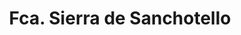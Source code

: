 ---
title: "Fca. Sierra de Sanchotello"
url: /sanchotello/fca-sierra-de-sanchotello/
shop: Metzgerei
---
